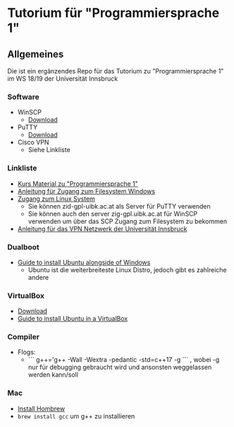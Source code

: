 # Tutorium für "Programmiersprache 1"

## Allgemeines 

Die ist ein ergänzendes Repo für das Tutorium zu "Programmiersprache 1" im WS 18/19 der Universität Innsbruck


### Software

* WinSCP
	+ [Download](https://winscp.net/eng/download.php)
* PuTTY
	+ [Download](https://www.chiark.greenend.org.uk/~sgtatham/putty/latest.html)
* Cisco VPN
	+ Siehe Linkliste

### Linkliste

* [Kurs Material zu "Programmiersprache 1"](http://mat1.uibk.ac.at/download/stix/C%20und%20C++/)
* [Anleitung für Zugang zum Filesystem Windows](https://www.uibk.ac.at/zid/faq/ftp-zugang.html)
* [Zugang zum Linux System](https://www.uibk.ac.at/zid/systeme/linux/lpccs_4/benutzeranleitung_zid-gpl.html)
	+ Sie können zid-gpl-uibk.ac.at als Server für PuTTY verwenden
	+ Sie können auch den server zig-gpl.uibk.ac.at für WinSCP verwenden um über das SCP Zugang zum Filesystem zu bekommen
* [Anleitung für das VPN Netzwerk der Universität Innsbruck](https://www.uibk.ac.at/zid/netz-komm/vpn/anyconnect/)

### Dualboot

* [Guide to install Ubuntu alongside of Windows](https://itsfoss.com/install-ubuntu-1404-dual-boot-mode-windows-8-81-uefi/)
	+ Ubuntu ist die weiterbreiteste Linux Distro, jedoch gibt es zahlreiche andere 

### VirtualBox

* [Download](https://www.virtualbox.org/wiki/Downloads)
* [Guide to install Ubuntu in a VirtualBox](https://linuxhint.com/install_ubuntu_18-04_virtualbox/)


### Compiler
* Flogs:
	+ ´´´ g++='g++ -Wall -Wextra -pedantic -std=c++17 -g ´´´ , wobei -g nur für debugging gebraucht wird und ansonsten weggelassen werden kann/soll

### Mac

* [Install Hombrew](https://brew.sh)
* ``` brew install gcc ``` um g++ zu installieren
